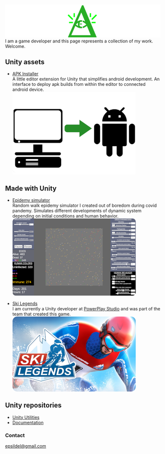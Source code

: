 ![](/Images/PromoBar.png)
I am a game developer and this page represents a collection of my work. Welcome.

## Unity assets
- [APK Installer](https://assetstore.unity.com/packages/tools/utilities/apk-installer-159425)\
A little editor extension for Unity that simplifies android development. An interface to deploy apk builds from within the editor to connected android device.\
 [![](/Images/APKInstaller.png)](https://assetstore.unity.com/packages/tools/utilities/apk-installer-159425)

## Made with Unity
- [Epidemy simulator](https://epsilondelta.itch.io/epidemy)\
Random walk epidemy simulator I created out of boredom during covid pandemy. Simulates different developments of dynamic system depending on initial conditions and human behavior.\
[![](/Images/Epidemy.png)](https://epsilondelta.itch.io/epidemy)

- [Ski Legends](https://play.google.com/store/apps/details?id=com.powerplaymanager.skiingproto&hl=en&gl=US)\
I am currently a Unity developer at [PowerPlay Studio](https://www.powerplay.studio/en/games/) and was part of the team that created this game.\
 [![](/Images/SkiLegends.png)](https://play.google.com/store/apps/details?id=com.powerplaymanager.skiingproto&hl=en&gl=US)

## Unity repositories
- [Unity Utilities](https://github.com/EpsilonD3lta/UnityUtilities)
- [Documentation](https://github.com/EpsilonD3lta/Documentation)

### Contact
[epsildel@gmail.com](mailto:epsildel@gmail.com)
